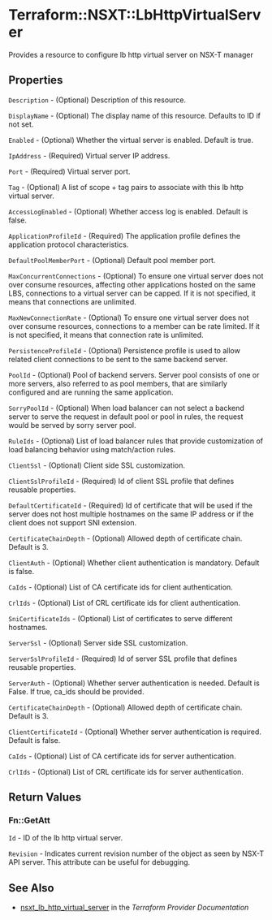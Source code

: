 # Terraform::NSXT::LbHttpVirtualServer

Provides a resource to configure lb http virtual server on NSX-T manager

## Properties

`Description` - (Optional) Description of this resource.

`DisplayName` - (Optional) The display name of this resource. Defaults to ID if not set.

`Enabled` - (Optional) Whether the virtual server is enabled. Default is true.

`IpAddress` - (Required) Virtual server IP address.

`Port` - (Required) Virtual server port.

`Tag` - (Optional) A list of scope + tag pairs to associate with this lb http virtual server.

`AccessLogEnabled` - (Optional) Whether access log is enabled. Default is false.

`ApplicationProfileId` - (Required) The application profile defines the application protocol characteristics.

`DefaultPoolMemberPort` - (Optional) Default pool member port.

`MaxConcurrentConnections` - (Optional) To ensure one virtual server does not over consume resources, affecting other applications hosted on the same LBS, connections to a virtual server can be capped. If it is not specified, it means that connections are unlimited.

`MaxNewConnectionRate` - (Optional) To ensure one virtual server does not over consume resources, connections to a member can be rate limited. If it is not specified, it means that connection rate is unlimited.

`PersistenceProfileId` - (Optional) Persistence profile is used to allow related client connections to be sent to the same backend server.

`PoolId` - (Optional) Pool of backend servers. Server pool consists of one or more servers, also referred to as pool members, that are similarly configured and are running the same application.

`SorryPoolId` - (Optional) When load balancer can not select a backend server to serve the request in default pool or pool in rules, the request would be served by sorry server pool.

`RuleIds` - (Optional) List of load balancer rules that provide customization of load balancing behavior using match/action rules.

`ClientSsl` - (Optional) Client side SSL customization.

`ClientSslProfileId` - (Required) Id of client SSL profile that defines reusable properties.

`DefaultCertificateId` - (Required) Id of certificate that will be used if the server does not host     multiple hostnames on the same IP address or if the client does not support SNI extension.

`CertificateChainDepth` - (Optional) Allowed depth of certificate chain. Default is 3.

`ClientAuth` - (Optional) Whether client authentication is mandatory. Default is false.

`CaIds` - (Optional) List of CA certificate ids for client authentication.

`CrlIds` - (Optional) List of CRL certificate ids for client authentication.

`SniCertificateIds` - (Optional) List of certificates to serve different hostnames.

`ServerSsl` - (Optional) Server side SSL customization.

`ServerSslProfileId` - (Required) Id of server SSL profile that defines reusable properties.

`ServerAuth` - (Optional) Whether server authentication is needed. Default is False. If true, ca_ids should be provided.

`CertificateChainDepth` - (Optional) Allowed depth of certificate chain. Default is 3.

`ClientCertificateId` - (Optional) Whether server authentication is required. Default is false.

`CaIds` - (Optional) List of CA certificate ids for server authentication.

`CrlIds` - (Optional) List of CRL certificate ids for server authentication.


## Return Values

### Fn::GetAtt

`Id` - ID of the lb http virtual server.

`Revision` - Indicates current revision number of the object as seen by NSX-T API server. This attribute can be useful for debugging.

## See Also

* [nsxt_lb_http_virtual_server](https://www.terraform.io/docs/providers/nsxt/r/lb_http_virtual_server.html) in the _Terraform Provider Documentation_